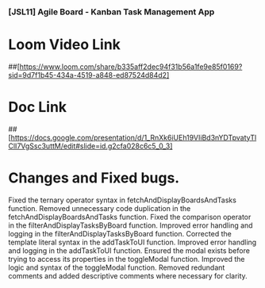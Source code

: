 ### [JSL11] Agile Board - Kanban Task Management App

# Loom Video Link
##[https://www.loom.com/share/b335aff2dec94f31b56a1fe9e85f0169?sid=9d7f1b45-434a-4519-a848-ed87524d84d2]

# Doc Link
##[https://docs.google.com/presentation/d/1_RnXk6iUEh19VIiBd3nYDTpvatyTlClI7VgSsc3uttM/edit#slide=id.g2cfa028c6c5_0_3]


# Changes and Fixed bugs.

Fixed the ternary operator syntax in fetchAndDisplayBoardsAndTasks function.
Removed unnecessary code duplication in the fetchAndDisplayBoardsAndTasks function.
Fixed the comparison operator in the filterAndDisplayTasksByBoard function.
Improved error handling and logging in the filterAndDisplayTasksByBoard function.
Corrected the template literal syntax in the addTaskToUI function.
Improved error handling and logging in the addTaskToUI function.
Ensured the modal exists before trying to access its properties in the toggleModal function.
Improved the logic and syntax of the toggleModal function.
Removed redundant comments and added descriptive comments where necessary for clarity.